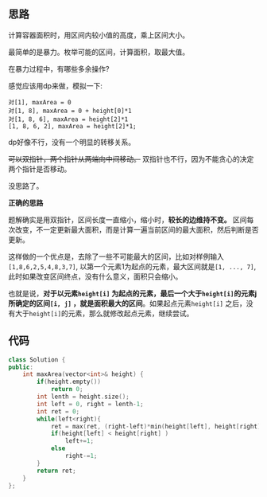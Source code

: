 ## 思路

计算容器面积时，用区间内较小值的高度，乘上区间大小。

最简单的是暴力。枚举可能的区间，计算面积，取最大值。

在暴力过程中，有哪些多余操作?

感觉应该用dp来做，模拟一下:

```
对[1], maxArea = 0
对[1, 8], maxArea = 0 + height[0]*1
对[1, 8, 6], maxArea = height[2]*1
[1, 8, 6, 2], maxArea = height[2]*1;
```

dp好像不行，没有一个明显的转移关系。

~~可以双指针，两个指针从两端向中间移动。~~ 双指针也不行，因为不能贪心的决定两个指针是否移动。

没思路了。

**正确的思路**

题解确实是用双指针，区间长度一直缩小，缩小时，**较长的边维持不变。**  区间每次改变，不一定更新最大面积，而是计算一遍当前区间的最大面积，然后判断是否更新。

这样做的一个优点是，去除了一些不可能最大的区间，比如对样例输入`[1,8,6,2,5,4,8,3,7]`, 以第一个元素1为起点的元素，最大区间就是`[1, ..., 7]`, 此时如果改变区间终点，没有什么意义，面积只会缩小。

也就是说，**对于以元素`height[i]` 为起点的元素，最后一个大于`height[i]`的元素j 所确定的区间`[i, j]` ，就是面积最大的区间**。如果起点元素`height[i]` 之后，没有大于`height[i]`的元素，那么就修改起点元素，继续尝试。

## 代码

```c++
class Solution {
public:
    int maxArea(vector<int>& height) {
        if(height.empty())
            return 0;
        int lenth = height.size();
        int left = 0, right = lenth-1;
        int ret = 0;
        while(left<right){
            ret = max(ret, (right-left)*min(height[left], height[right]));
            if(height[left] < height[right] )
                left+=1;
            else
                right-=1;
        }
        return ret;
    }
};
```

